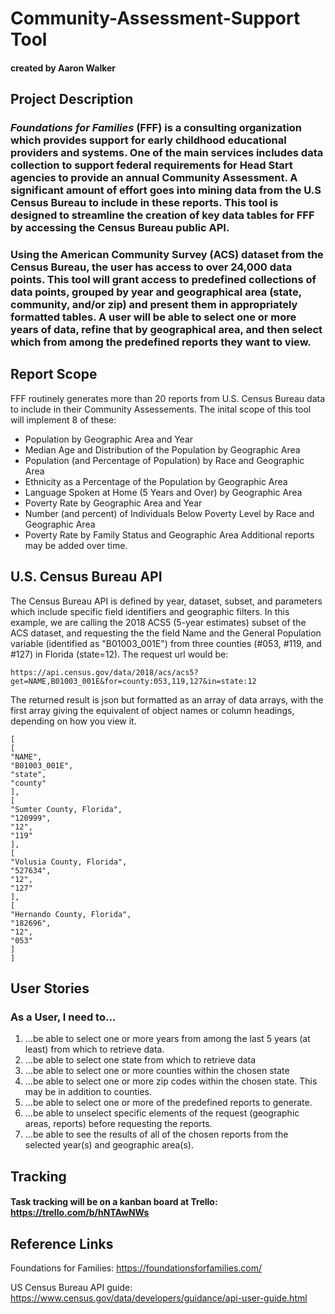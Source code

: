# Community-Assessment-Support Tool
#### created by Aaron Walker

## Project Description
 ### *Foundations for Families* (FFF) is a consulting organization which provides support for early childhood educational providers and systems.  One of the main services includes data collection to support federal requirements for Head Start agencies to provide an annual Community Assessment.  A significant amount of effort goes into mining data from the U.S Census Bureau to include in these reports. This tool is designed to streamline the creation of key data tables for FFF by accessing the Census Bureau public API.

### Using the American Community Survey (ACS) dataset from the Census Bureau, the user has access to over 24,000 data points.  This tool will grant access to predefined collections of data points, grouped by year and geographical area (state, community, and/or zip) and present them in appropriately formatted tables.  A user will be able to select one or more years of data, refine that by geographical area, and then select which from among the predefined reports they want to view. 

## Report Scope
FFF routinely generates more than 20 reports from U.S. Census Bureau data to include in their Community Assessements.  The inital scope of this tool will implement 8 of these:
* Population by Geographic Area and Year
* Median Age and Distribution of the Population by Geographic Area
* Population (and Percentage of Population) by Race and Geographic Area
* Ethnicity as a Percentage of the Population by Geographic Area
* Language Spoken at Home (5 Years and Over) by Geographic Area
* Poverty Rate by Geographic Area and Year
* Number (and percent) of Individuals Below Poverty Level by Race and Geographic Area
* Poverty Rate by Family Status and Geographic Area 
Additional reports may be added over time.

## U.S. Census Bureau API
The Census Bureau API is defined by year, dataset, subset, and parameters which include specific field identifiers and geographic filters.
In this example, we are calling the 2018 ACS5 (5-year estimates) subset of the ACS dataset, and requesting the the field Name and the General Population variable (identified as "B01003_001E") from three counties (#053, #119, and #127) in Florida (state=12).  The request url would be:

```
https://api.census.gov/data/2018/acs/acs5?get=NAME,B01003_001E&for=county:053,119,127&in=state:12
```
The returned result is json but formatted as an array of data arrays, with the first array giving the equivalent of object names or column headings, depending on how you view it.
```
[
[
"NAME",
"B01003_001E",
"state",
"county"
],
[
"Sumter County, Florida",
"120999",
"12",
"119"
],
[
"Volusia County, Florida",
"527634",
"12",
"127"
],
[
"Hernando County, Florida",
"182696",
"12",
"053"
]
]
```

## User Stories
### As a User, I need to...
1. ...be able to select one or more years from among the last 5 years (at least) from which to retrieve data. 
2. ...be able to select one state from which to retrieve data
3. ...be able to select one or more counties within the chosen state
4. ...be able to select one or more zip codes within the chosen state.  This may be in addition to counties.
5. ...be able to select one or more of the predefined reports to generate.
6. ...be able to unselect specific elements of the request (geographic areas, reports) before requesting the reports.
7. ...be able to see the results of all of the chosen reports from the selected year(s) and geographic area(s).

## Tracking
#### Task tracking will be on a kanban board at Trello: https://trello.com/b/hNTAwNWs

## Reference Links
Foundations for Families:  https://foundationsforfamilies.com/

US Census Bureau API guide: https://www.census.gov/data/developers/guidance/api-user-guide.html

